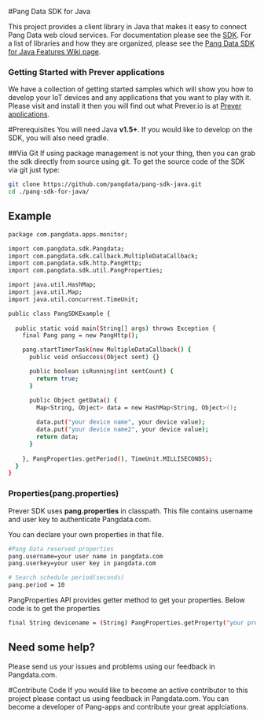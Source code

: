#Pang Data SDK for Java

This project provides a client library in Java that makes it easy to connect Pang Data web cloud services. For documentation please see the <a href="http://pangdata.com/public/pa/sdk.html" target="_blank">SDK</a>. For a list of libraries and how they are organized, please see the <a href="https://github.com/pangdata/pang-sdk-java/wiki/Pang-Data-SDK-for-Java-Features" target="_blank">Pang Data SDK for Java Features Wiki page</a>.

### Getting Started with Prever applications
We have a collection of getting started samples which will show you how to develop your IoT devices and any applications that you want to play with it. Please visit and install it then you will find out what Prever.io is at <a href="https://github.com/pang-apps/" target="_blank">Prever applications</a>.

#Prerequisites
You will need Java **v1.5+**. If you would like to develop on the SDK, you will also need gradle.

##Via Git
If using package management is not your thing, then you can grab the sdk directly from source using git. To get the source code of the SDK via git just type:
```bash
git clone https://github.com/pangdata/pang-sdk-java.git
cd ./pang-sdk-for-java/
```

## Example
```bash
package com.pangdata.apps.monitor;

import com.pangdata.sdk.Pangdata;
import com.pangdata.sdk.callback.MultipleDataCallback;
import com.pangdata.sdk.http.PangHttp;
import com.pangdata.sdk.util.PangProperties;

import java.util.HashMap;
import java.util.Map;
import java.util.concurrent.TimeUnit;

public class PangSDKExample {
  
  public static void main(String[] args) throws Exception {
    final Pang pang = new PangHttp();

    pang.startTimerTask(new MultipleDataCallback() {
      public void onSuccess(Object sent) {}

      public boolean isRunning(int sentCount) {
        return true;
      }

      public Object getData() {
        Map<String, Object> data = new HashMap<String, Object>();
        
        data.put("your device name", your device value);
        data.put("your device name2", your device value);
        return data;
      }
      
    }, PangProperties.getPeriod(), TimeUnit.MILLISECONDS);
  }
}
```

### Properties(pang.properties)
Prever SDK uses **pang.properties** in classpath. This file contains username and user key to authenticate Pangdata.com.

You can declare your own properties in that file. 
```bash
#Pang Data reserved properties
pang.username=your user name in pangdata.com
pang.userkey=your user key in pangdata.com

# Search schedule period(seconds)
pang.period = 10

```
PangProperties API provides getter method to get your properties. Below code is to get the properties 
```bash
final String devicename = (String) PangProperties.getProperty("your property key");
```

## Need some help?
Please send us your issues and problems using our feedback in Pangdata.com.

#Contribute Code
If you would like to become an active contributor to this project please contact us using feedback in Pangdata.com.
You can become a developer of Pang-apps and contribute your great applciations.
